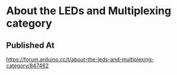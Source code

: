 # About the LEDs and Multiplexing category

## Published At

https://forum.arduino.cc/t/about-the-leds-and-multiplexing-category/847462
